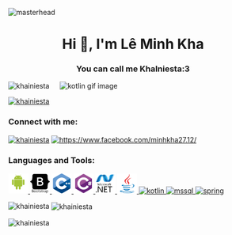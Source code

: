 ![masterhead](https://i.ytimg.com/vi/RxlTWgZCnXw/maxresdefault.jpg)
<h1 align="center">Hi 👋, I'm Lê Minh Kha</h1>
<h3 align="center">You can call me KhaIniesta:3</h3>
<img align="right" alt="kotlin gif image" width="400" src="https://cdn.dribbble.com/users/7094769/screenshots/16379061/media/27d863079a1c8955e2664197d600763d.gif">
<p align="left"> <img src="https://komarev.com/ghpvc/?username=khainiesta&label=Profile%20views&color=0e75b6&style=flat" alt="khainiesta" /> </p>

<p align="left"> <a href="https://twitter.com/khainiesta" target="blank"><img src="https://img.shields.io/twitter/follow/khainiesta?logo=twitter&style=for-the-badge" alt="khainiesta" /></a> </p>

<h3 align="left">Connect with me:</h3>
<p align="left">
<a href="https://twitter.com/khainiesta" target="blank"><img align="center" src="https://raw.githubusercontent.com/rahuldkjain/github-profile-readme-generator/master/src/images/icons/Social/twitter.svg" alt="khainiesta" height="30" width="40" /></a>
<a href="https://fb.com/https://www.facebook.com/minhkha27.12/" target="blank"><img align="center" src="https://raw.githubusercontent.com/rahuldkjain/github-profile-readme-generator/master/src/images/icons/Social/facebook.svg" alt="https://www.facebook.com/minhkha27.12/" height="30" width="40" /></a>
</p>

<h3 align="left">Languages and Tools:</h3>
<p align="left"> <a href="https://developer.android.com" target="_blank" rel="noreferrer"> <img src="https://raw.githubusercontent.com/devicons/devicon/master/icons/android/android-original-wordmark.svg" alt="android" width="40" height="40"/> </a> <a href="https://getbootstrap.com" target="_blank" rel="noreferrer"> <img src="https://raw.githubusercontent.com/devicons/devicon/master/icons/bootstrap/bootstrap-plain-wordmark.svg" alt="bootstrap" width="40" height="40"/> </a> <a href="https://www.w3schools.com/cpp/" target="_blank" rel="noreferrer"> <img src="https://raw.githubusercontent.com/devicons/devicon/master/icons/cplusplus/cplusplus-original.svg" alt="cplusplus" width="40" height="40"/> </a> <a href="https://www.w3schools.com/cs/" target="_blank" rel="noreferrer"> <img src="https://raw.githubusercontent.com/devicons/devicon/master/icons/csharp/csharp-original.svg" alt="csharp" width="40" height="40"/> </a> <a href="https://dotnet.microsoft.com/" target="_blank" rel="noreferrer"> <img src="https://raw.githubusercontent.com/devicons/devicon/master/icons/dot-net/dot-net-original-wordmark.svg" alt="dotnet" width="40" height="40"/> </a> <a href="https://www.java.com" target="_blank" rel="noreferrer"> <img src="https://raw.githubusercontent.com/devicons/devicon/master/icons/java/java-original.svg" alt="java" width="40" height="40"/> </a> <a href="https://kotlinlang.org" target="_blank" rel="noreferrer"> <img src="https://www.vectorlogo.zone/logos/kotlinlang/kotlinlang-icon.svg" alt="kotlin" width="40" height="40"/> </a> <a href="https://www.microsoft.com/en-us/sql-server" target="_blank" rel="noreferrer"> <img src="https://www.svgrepo.com/show/303229/microsoft-sql-server-logo.svg" alt="mssql" width="40" height="40"/> </a> <a href="https://spring.io/" target="_blank" rel="noreferrer"> <img src="https://www.vectorlogo.zone/logos/springio/springio-icon.svg" alt="spring" width="40" height="40"/> </a> </p>

<p><img align="left" src="https://github-readme-stats.vercel.app/api/top-langs?username=khainiesta&show_icons=true&locale=en&layout=compact" alt="khainiesta" /></p>

<p>&nbsp;<img align="center" src="https://github-readme-stats.vercel.app/api?username=khainiesta&show_icons=true&locale=en" alt="khainiesta" /></p>

<p><img align="center" src="https://github-readme-streak-stats.herokuapp.com/?user=khainiesta&" alt="khainiesta" /></p>

